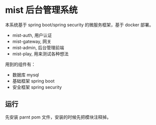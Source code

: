 # mist 后台管理系统
本系统基于 spring boot/spring security 的微服务框架，基于 docker 部署。

- mist-auth, 用户认证
- mist-gateway, 网关
- mist-admin, 后台管理前端
- mist-play, 用来测试各种想法

用到的组件有：
- 数据库 mysql
- 基础框架 spring boot
- 安全框架 spring security

## 运行
先安装 parnt pom 文件，安装的时候先把模块注释掉。